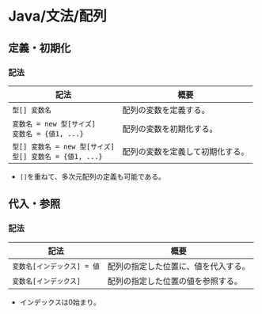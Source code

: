 # Java/文法/配列

## 定義・初期化

### 記法

| 記法                                                         | 概要                             |
| ------------------------------------------------------------ | -------------------------------- |
| `型[] 変数名`                                                | 配列の変数を定義する。           |
| `変数名 = new 型[サイズ]`<br />`変数名 = {値1, ...}`         | 配列の変数を初期化する。         |
| `型[] 変数名 = new 型[サイズ]`<br />`型[] 変数名 = {値1, ...}` | 配列の変数を定義して初期化する。 |

- `[]`を重ねて、多次元配列の定義も可能である。

## 代入・参照

### 記法

| 記法                        | 概要                                 |
| --------------------------- | ------------------------------------ |
| `変数名[インデックス] = 値` | 配列の指定した位置に、値を代入する。 |
| `変数名[インデックス]`      | 配列の指定した位置の値を参照する。   |

- インデックスは0始まり。
